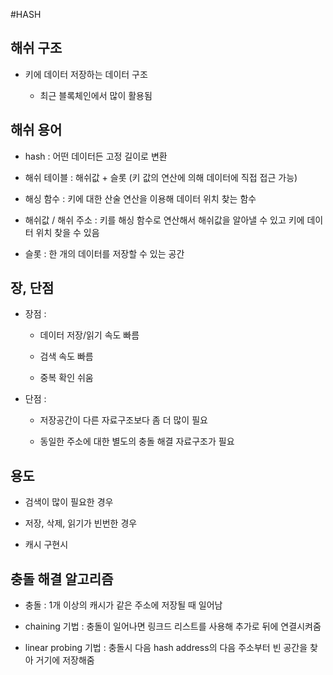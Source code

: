 #HASH

## 해쉬 구조

- 키에 데이터 저장하는 데이터 구조

	- 최근 블록체인에서 많이 활용됨

## 해쉬 용어

- hash : 어떤 데이터든 고정 길이로 변환

- 해쉬 테이블 : 해쉬값 + 슬롯 (키 값의 연산에 의해 데이터에 직접 접근 가능)

- 해싱 함수 : 키에 대한 산술 연산을 이용해 데이터 위치 찾는 함수

- 해쉬값 / 해쉬 주소 : 키를 해싱 함수로 연산해서 해쉬값을 알아낼 수 있고 키에 데이터 위치 찾을 수 있음

- 슬롯 : 한 개의 데이터를 저장할 수 있는 공간

## 장, 단점

- 장점 : 
	
	- 데이터 저장/읽기 속도 빠름

	- 검색 속도 빠름

	- 중복 확인 쉬움

- 단점 :

	- 저장공간이 다른 자료구조보다 좀 더 많이 필요

	- 동일한 주소에 대한 별도의 충돌 해결 자료구조가 필요

## 용도

- 검색이 많이 필요한 경우

- 저장, 삭제, 읽기가 빈번한 경우

- 캐시 구현시

## 충돌 해결 알고리즘

- 충돌 : 1개 이상의 캐시가 같은 주소에 저장될 때 일어남

- chaining 기법 : 충돌이 일어나면 링크드 리스트를 사용해 추가로 뒤에 연결시켜줌

- linear probing 기법 : 충돌시 다음 hash address의 다음 주소부터 빈 공간을 찾아 거기에 저장해줌
